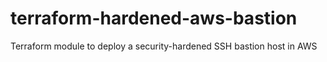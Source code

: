 # terraform-hardened-aws-bastion
Terraform module to deploy a security-hardened SSH bastion host in AWS

